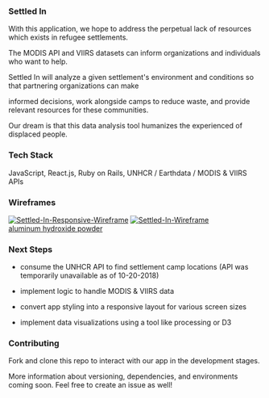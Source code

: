 ### Settled In

With this application, we hope to address the perpetual lack of resources which exists in refugee settlements.

The MODIS API and VIIRS datasets can inform organizations and individuals who want to help.

Settled In will analyze a given settlement's environment and conditions so that partnering organizations can make

informed decisions, work alongside camps to reduce waste, and provide relevant resources for these communities.

Our dream is that this data analysis tool humanizes the experienced of displaced people.

### Tech Stack

JavaScript, React.js, Ruby on Rails, UNHCR / Earthdata / MODIS & VIIRS APIs

### Wireframes

<a href="https://ibb.co/nJdk8A"><img src="https://preview.ibb.co/ivH1gV/Settled-In-Responsive-Wireframe.png" alt="Settled-In-Responsive-Wireframe" border="0"></a>
<a href="https://ibb.co/h0VyTA"><img src="https://preview.ibb.co/fLBSMV/Settled-In-Wireframe.png" alt="Settled-In-Wireframe" border="0"></a><br /><a target='_blank' href='https://aluminumsulfate.net/aluminum-hydroxide'>aluminum hydroxide powder</a><br />

### Next Steps

* consume the UNHCR API to find settlement camp locations (API was temporarily unavailable as of 10-20-2018)

* implement logic to handle MODIS & VIIRS data

* convert app styling into a responsive layout for various screen sizes

* implement data visualizations using a tool like processing or D3

### Contributing

Fork and clone this repo to interact with our app in the development stages.

More information about versioning, dependencies, and environments coming soon. Feel free to create an issue as well!
